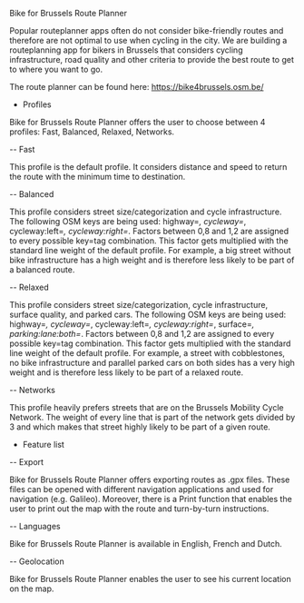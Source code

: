 Bike for Brussels Route Planner

Popular routeplanner apps often do not consider bike-friendly routes and therefore are not optimal to use when cycling in the city. We are building a routeplanning app for bikers in Brussels that considers cycling infrastructure, road quality and other criteria to provide the best route to get to where you want to go.

The route planner can be found here: https://bike4brussels.osm.be/


- Profiles

Bike for Brussels Route Planner offers the user to choose between 4 profiles: Fast, Balanced, Relaxed, Networks.

-- Fast

This profile is the default profile. It considers distance and speed to return the route with the minimum time to destination.

-- Balanced

This profile considers street size/categorization and cycle infrastructure. The following OSM keys are being used: highway=*, cycleway=*, cycleway:left=*, cycleway:right=*. Factors between 0,8 and 1,2 are assigned to every possible key=tag combination. This factor gets multiplied with the standard line weight of the default profile. For example, a big street without bike infrastructure has a high weight and is therefore less likely to be part of a balanced route.

-- Relaxed

This profile considers street size/categorization, cycle infrastructure, surface quality, and parked cars. The following OSM keys are being used: highway=*, cycleway=*, cycleway:left=*, cycleway:right=*, surface=*, parking:lane:both=*. Factors between 0,8 and 1,2 are assigned to every possible key=tag combination. This factor gets multiplied with the standard line weight of the default profile. For example, a street with cobblestones, no bike infrastructure and parallel parked cars on both sides has a very high weight and is therefore less likely to be part of a relaxed route.

-- Networks

This profile heavily prefers streets that are on the Brussels Mobility Cycle Network. The weight of every line that is part of the network gets divided by 3 and which makes that street highly likely to be part of a given route.


- Feature list

-- Export

Bike for Brussels Route Planner offers exporting routes as .gpx files. These files can be opened with different navigation applications and used for navigation (e.g. Galileo). Moreover, there is a Print function that enables the user to print out the map with the route and turn-by-turn instructions.

-- Languages

Bike for Brussels Route Planner is available in English, French and Dutch.

-- Geolocation

Bike for Brussels Route Planner enables the user to see his current location on the map.




